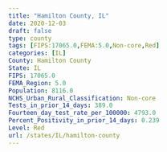 ```yaml
---
title: "Hamilton County, IL"
date: 2020-12-03
draft: false
type: county
tags: [FIPS:17065.0,FEMA:5.0,Non-core,Red]
categories: [IL]
County: Hamilton County
State: IL
FIPS: 17065.0
FEMA_Region: 5.0
Population: 8116.0
NCHS_Urban_Rural_Classification: Non-core
Tests_in_prior_14_days: 389.0
Fourteen_day_test_rate_per_100000: 4793.0
Percent_Positivity_in_prior_14_days: 0.239
Level: Red
url: /states/IL/hamilton-county
---
```



